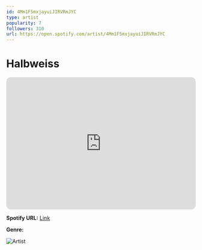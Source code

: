 ```yaml
---
id: 4Mm1F5mxjayuiJIRVRmJYC
type: artist
popularity: 7
followers: 310
url: https://open.spotify.com/artist/4Mm1F5mxjayuiJIRVRmJYC
---
```

# Halbweiss

<iframe style="border-radius:12px" src="https://open.spotify.com/embed/artist/4Mm1F5mxjayuiJIRVRmJYC" width="100%" height="352" frameBorder="0" allowfullscreen="" allow="autoplay; clipboard-write; encrypted-media; fullscreen; picture-in-picture" loading="lazy"></iframe>

**Spotify URL:** [Link](https://open.spotify.com/artist/4Mm1F5mxjayuiJIRVRmJYC)

**Genre:** 

![Artist](https://i.scdn.co/image/ab6761610000e5eb38831b552af828b92de6fdea)
